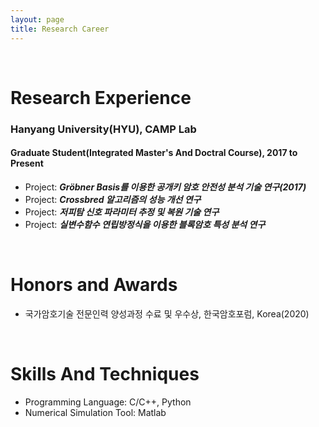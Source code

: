 ```yaml
---
layout: page
title: Research Career
---
```


<br/>


# Research Experience

### Hanyang University(HYU), CAMP Lab
#### Graduate Student(Integrated Master's And Doctral Course), 2017 to Present

* Project: _**Gröbner Basis를 이용한 공개키 암호 안전성 분석 기술 연구(2017)**_
* Project: _**Crossbred 알고리즘의 성능 개선 연구**_
* Project: _**저피탐 신호 파라미터 추정 및 복원 기술 연구**_
* Project: _**실변수함수 연립방정식을 이용한 블록암호 특성 분석 연구**_


<br/>

# Honors and Awards

* 국가암호기술 전문인력 양성과정 수료 및 우수상, 한국암호포럼, Korea(2020)

<br/>

# Skills And Techniques

* Programming Language: C/C++, Python
* Numerical Simulation Tool: Matlab
